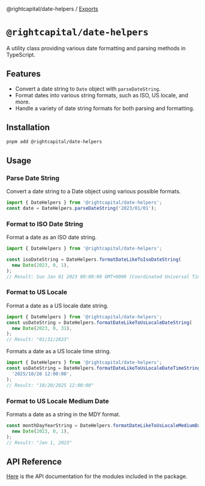 @rightcapital/date-helpers / [Exports](modules.md)

# `@rightcapital/date-helpers`

A utility class providing various date formatting and parsing methods in TypeScript.

## Features

- Convert a date string to `Date` object with `parseDateString`.
- Format dates into various string formats, such as ISO, US locale, and more.
- Handle a variety of date string formats for both parsing and formatting.

## Installation

```bash
pnpm add @rightcapital/date-helpers
```

## Usage

### Parse Date String

Convert a date string to a Date object using various possible formats.

```typescript
import { DateHelpers } from '@rightcapital/date-helpers';
const date = DateHelpers.parseDateString('2023/01/01');
```

### Format to ISO Date String

Format a date as an ISO date string.

```typescript
import { DateHelpers } from '@rightcapital/date-helpers';

const isoDateString = DateHelpers.formatDateLikeToIsoDateString(
  new Date(2023, 0, 1),
);
// Result: Sun Jan 01 2023 00:00:00 GMT+0000 (Coordinated Universal Time)
```

### Format to US Locale

Format a date as a US locale date string.

```typescript
import { DateHelpers } from '@rightcapital/date-helpers';
const usDateString = DateHelpers.formatDateLikeToUsLocaleDateString(
  new Date(2023, 0, 31),
);
// Result: "01/31/2023"
```

Formats a date as a US locale time string.

```typescript
import { DateHelpers } from '@rightcapital/date-helpers';
const usDateString = DateHelpers.formatDateLikeToUsLocaleDateTimeString(
  '2025/10/20 12:00:00',
);
// Result: "10/20/2025 12:00:00"
```

### Format to US Locale Medium Date

Formats a date as a string in the MDY format.

```typescript
const monthDayYearString = DateHelpers.formatDateLikeToUsLocaleMediumDateString(
  new Date(2023, 0, 1),
);
// Result: "Jan 1, 2023"
```

## API Reference

[Here](/packages/date-helpers/docs/modules.md) is the API documentation for the modules included in the package.
